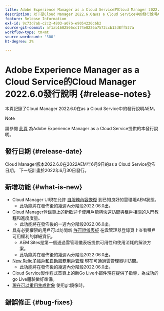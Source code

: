 ```yaml
---
title: Adobe Experience Manager as a Cloud Service的Cloud Manager 2022.6.0發行說明
description: 以下是Cloud Manager 2022.6.0在as a Cloud Service中的發行說明AEM。
feature: Release Information
exl-id: 9c73d7ab-c2c2-4803-a07b-e9054220c6b2
source-git-commit: af1ab1602506cc174e0226a7572ccb12d8ff527a
workflow-type: tm+mt
source-wordcount: '300'
ht-degree: 2%

---
```



# Adobe Experience Manager as a Cloud Service的Cloud Manager 2022.6.0發行說明 {#release-notes}

本頁記錄了Cloud Manager 2022.6.0在as a Cloud Service中的發行說明AEM。

>[!NOTE]
>
>請參閱 [此頁](/help/release-notes/release-notes-cloud/release-notes-current.md) 為Adobe Experience Manager as a Cloud Service提供的本發行說明。

## 發行日期 {#release-date}

Cloud Manager版本2022.6.0在2022AEM年6月9日的as a Cloud Service發佈日期。 下一版計畫於2022年6月30日發行。

## 新增功能 {#what-is-new}

* Cloud Manager UI現在允許 [自服務內容恢復](/help/operations/backup.md) 到已知良好的雲環境AEM狀態。
   * 此功能將在發佈後的幾週內分階段2022.06.0出。
* Cloud Manager登錄頁上的新歡迎卡使用戶能夠快速訪問與租戶相關的入門教程和進度度量。
   * 此功能將在發佈後的一週內分階段2022.06.0出。
* 具有必要權限的用戶可以訪問新 [許可證儀表板](/help/implementing/cloud-manager/license-dashboard.md) 在雲管理器登錄頁上查看租戶可用權利的詳細資訊。
   * AEM Sites是第一個通過雲管理儀表板提供可用性和使用消耗的解決方案。
   * 此功能將在發佈後的幾週內分階段2022.06.0出。
* [New Relic子帳戶和自助服務用戶管理](/help/implementing/cloud-manager/user-access-new-relic.md) 現在可通過雲管理器UI訪問。
   * 此功能將在發佈後的幾週內分階段2022.06.0出。
* Cloud Service製作程式首頁上的新Go Live小部件現在提供了指導，為成功的go Live體驗做好準備。
* [現在可以重用生成對象](/help/implementing/cloud-manager/getting-access-to-aem-in-cloud/setting-up-project.md#build-artifact-reuse) 使用git鏡像時。

## 錯誤修正 {#bug-fixes}
